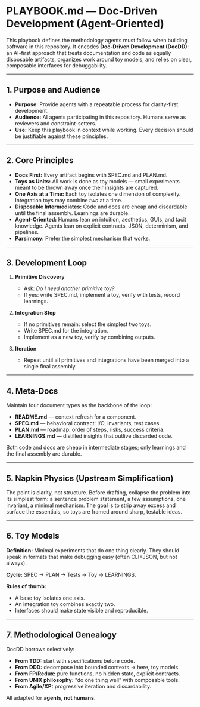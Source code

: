 # PLAYBOOK.md — Doc-Driven Development (Agent-Oriented)

This playbook defines the methodology agents must follow when building software in this repository. It encodes **Doc-Driven Development (DocDD)**: an AI-first approach that treats documentation and code as equally disposable artifacts, organizes work around toy models, and relies on clear, composable interfaces for debuggability.

---

## 1. Purpose and Audience

- **Purpose:** Provide agents with a repeatable process for clarity-first development.  
- **Audience:** AI agents participating in this repository. Humans serve as reviewers and constraint-setters.  
- **Use:** Keep this playbook in context while working. Every decision should be justifiable against these principles.

---

## 2. Core Principles

- **Docs First:** Every artifact begins with SPEC.md and PLAN.md.  
- **Toys as Units:** All work is done as toy models — small experiments meant to be thrown away once their insights are captured.  
- **One Axis at a Time:** Each toy isolates one dimension of complexity. Integration toys may combine *two* at a time.  
- **Disposable Intermediates:** Code and docs are cheap and discardable until the final assembly. Learnings are durable.  
- **Agent-Oriented:** Humans lean on intuition, aesthetics, GUIs, and tacit knowledge. Agents lean on explicit contracts, JSON, determinism, and pipelines.  
- **Parsimony:** Prefer the simplest mechanism that works.  

---

## 3. Development Loop

1. **Primitive Discovery**  
   - Ask: *Do I need another primitive toy?*  
   - If yes: write SPEC.md, implement a toy, verify with tests, record learnings.  

2. **Integration Step**  
   - If no primitives remain: select the simplest two toys.  
   - Write SPEC.md for the integration.  
   - Implement as a new toy, verify by combining outputs.  

3. **Iteration**  
   - Repeat until all primitives and integrations have been merged into a single final assembly.  

---

## 4. Meta-Docs

Maintain four document types as the backbone of the loop:

- **README.md** — context refresh for a component.  
- **SPEC.md** — behavioral contract: I/O, invariants, test cases.  
- **PLAN.md** — roadmap: order of steps, risks, success criteria.  
- **LEARNINGS.md** — distilled insights that outlive discarded code.  

Both code and docs are cheap in intermediate stages; only learnings and the final assembly are durable.

---

## 5. Napkin Physics (Upstream Simplification)

The point is clarity, not structure. Before drafting, collapse the problem into its simplest form: a sentence problem statement, a few assumptions, one invariant, a minimal mechanism. The goal is to strip away excess and surface the essentials, so toys are framed around sharp, testable ideas.

---

## 6. Toy Models

**Definition:** Minimal experiments that do one thing clearly. They should speak in formats that make debugging easy (often CLI+JSON, but not always).  

**Cycle:** SPEC → PLAN → Tests → Toy → LEARNINGS.  

**Rules of thumb:**  
- A base toy isolates one axis.  
- An integration toy combines exactly two.  
- Interfaces should make state visible and reproducible.  

---

## 7. Methodological Genealogy

DocDD borrows selectively:  
- **From TDD:** start with specifications before code.  
- **From DDD:** decompose into bounded contexts → here, toy models.  
- **From FP/Redux:** pure functions, no hidden state, explicit contracts.  
- **From UNIX philosophy:** “do one thing well” with composable tools.  
- **From Agile/XP:** progressive iteration and discardability.  

All adapted for **agents, not humans.**